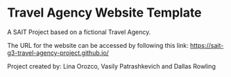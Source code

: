 # Travel Agency Website Template

A SAIT Project based on a fictional Travel Agency.

The URL for the website can be accessed by following this link:
https://sait-g3-travel-agency-project.github.io/

Project created by: Lina Orozco, Vasily Patrashkevich and Dallas Rowling
